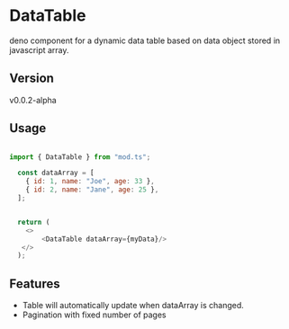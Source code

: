 # DataTable
deno component for a dynamic data table based on data object stored in javascript array.

## Version
v0.0.2-alpha

## Usage
~~~js

import { DataTable } from "mod.ts";

  const dataArray = [
    { id: 1, name: "Joe", age: 33 },
    { id: 2, name: "Jane", age: 25 },
  ];


  return (
    <>
        <DataTable dataArray={myData}/>
   </>
  );

~~~
## Features
* Table will automatically update when dataArray is changed.
* Pagination with fixed number of pages

